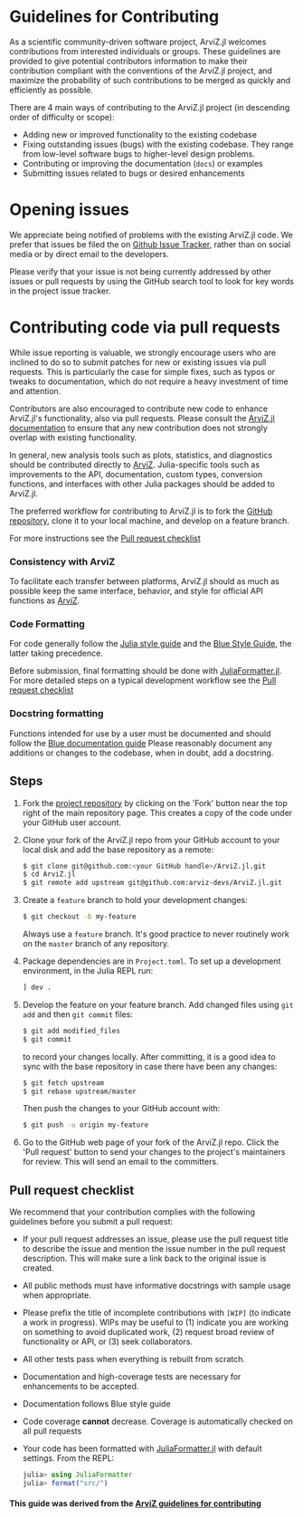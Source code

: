 # Guidelines for Contributing

As a scientific community-driven software project, ArviZ.jl welcomes contributions from interested individuals or groups. These guidelines are provided to give potential contributors information to make their contribution compliant with the conventions of the ArviZ.jl project, and maximize the probability of such contributions to be merged as quickly and efficiently as possible.

There are 4 main ways of contributing to the ArviZ.jl project (in descending order of difficulty or scope):

* Adding new or improved functionality to the existing codebase
* Fixing outstanding issues (bugs) with the existing codebase. They range from low-level software bugs to higher-level design problems.
* Contributing or improving the documentation (`docs`) or examples
* Submitting issues related to bugs or desired enhancements

# Opening issues

We appreciate being notified of problems with the existing ArviZ.jl code. We prefer that issues be filed the on [Github Issue Tracker](https://github.com/arviz-devs/ArviZ.jl/issues), rather than on social media or by direct email to the developers.

Please verify that your issue is not being currently addressed by other issues or pull requests by using the GitHub search tool to look for key words in the project issue tracker.

# Contributing code via pull requests

While issue reporting is valuable, we strongly encourage users who are
inclined to do so to submit patches for new or existing issues via pull
requests. This is particularly the case for simple fixes, such as typos
or tweaks to documentation, which do not require a heavy investment
of time and attention.

Contributors are also encouraged to contribute new code to enhance ArviZ.jl's
functionality, also via pull requests.
Please consult the [ArviZ.jl documentation](https://arviz-devs.github.io/ArviZ.jl/)
to ensure that any new contribution does not strongly overlap with existing functionality.

In general, new analysis tools such as plots, statistics, and diagnostics
should be contributed directly to [ArviZ](https://arviz-devs.github.io/arviz/).
Julia-specific tools such as improvements to the API, documentation, custom
types, conversion functions, and interfaces with other Julia packages should
be added to ArviZ.jl.

The preferred workflow for contributing to ArviZ.jl is to fork
the [GitHub repository](https://github.com/arviz-devs/ArviZ.jl/), clone it to your local machine, and develop on a feature branch.

For more instructions see the
[Pull request checklist](#pull-request-checklist)

### Consistency with ArviZ
To facilitate each transfer between platforms, ArviZ.jl should as much as
possible keep the same interface, behavior, and style for official API
functions as [ArviZ](https://arviz-devs.github.io).

### Code Formatting
For code generally follow the
[Julia style guide](https://docs.julialang.org/en/v1/manual/style-guide/index.html)
and the [Blue Style Guide](https://github.com/invenia/BlueStyle), the latter
taking precedence.

Before submission, final formatting should be done with
[JuliaFormatter.jl](https://github.com/domluna/JuliaFormatter.jl).
For more detailed steps on a typical development workflow see the
[Pull request checklist](#pull-request-checklist)

### Docstring formatting
Functions intended for use by a user must be documented and should follow the
[Blue documentation guide](https://github.com/invenia/BlueStyle#documentation)
Please reasonably document any additions or changes to the codebase,
when in doubt, add a docstring.

## Steps

1. Fork the [project repository](https://github.com/arviz-devs/ArviZ.jl/) by clicking on the 'Fork' button near the top right of the main repository page. This creates a copy of the code under your GitHub user account.

2. Clone your fork of the ArviZ.jl repo from your GitHub account to your local disk and add the base repository as a remote:

   ```bash
   $ git clone git@github.com:<your GitHub handle>/ArviZ.jl.git
   $ cd ArviZ.jl
   $ git remote add upstream git@github.com:arviz-devs/ArviZ.jl.git
   ```

3. Create a ``feature`` branch to hold your development changes:

   ```bash
   $ git checkout -b my-feature
   ```

   Always use a ``feature`` branch. It's good practice to never routinely work on the ``master`` branch of any repository.

4. Package dependencies are in ``Project.toml``. To set up a development
   environment, in the Julia REPL run:

   ```julia
   ] dev .
   ```

5. Develop the feature on your feature branch. Add changed files using ``git add`` and then ``git commit`` files:

   ```bash
   $ git add modified_files
   $ git commit
   ```

   to record your changes locally.
   After committing, it is a good idea to sync with the base repository in case there have been any changes:
   ```bash
   $ git fetch upstream
   $ git rebase upstream/master
   ```

   Then push the changes to your GitHub account with:

   ```bash
   $ git push -u origin my-feature
   ```

6. Go to the GitHub web page of your fork of the ArviZ.jl repo. Click the 'Pull request' button to send your changes to the project's maintainers for review. This will send an email to the committers.

## Pull request checklist

We recommend that your contribution complies with the following guidelines before you submit a pull request:

* If your pull request addresses an issue, please use the pull request title to describe the issue and mention the issue number in the pull request description. This will make sure a link back to the original issue is created.

* All public methods must have informative docstrings with sample usage when appropriate.

* Please prefix the title of incomplete contributions with `[WIP]` (to indicate a work in progress). WIPs may be useful to (1) indicate you are working on something to avoid duplicated work, (2) request broad review of functionality or API, or (3) seek collaborators.

* All other tests pass when everything is rebuilt from scratch.

* Documentation and high-coverage tests are necessary for enhancements to be accepted.

* Documentation follows Blue style guide

* Code coverage **cannot** decrease. Coverage is automatically checked on all pull requests

* Your code has been formatted with [JuliaFormatter.jl](https://github.com/domluna/JuliaFormatter.jl) with default settings. From the REPL:

  ```julia
  julia> using JuliaFormatter
  julia> format("src/")
  ```

#### This guide was derived from the [ArviZ guidelines for contributing](https://github.com/arviz-devs/arviz/blob/master/CONTRIBUTING.md)
